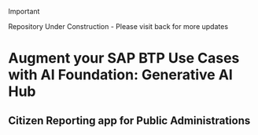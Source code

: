 > [!IMPORTANT]
> Repository Under Construction - Please visit back for more updates
# Augment your SAP BTP Use Cases with AI Foundation: Generative AI Hub
## Citizen Reporting app for Public Administrations
